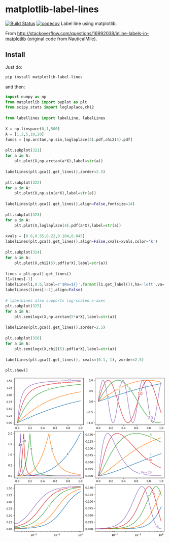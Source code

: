 # matplotlib-label-lines
[![Build Status](https://travis-ci.org/cphyc/matplotlib-label-lines.svg?branch=master)](https://travis-ci.org/cphyc/matplotlib-label-lines)
[![codecov](https://codecov.io/gh/cphyc/matplotlib-label-lines/branch/master/graph/badge.svg)](https://codecov.io/gh/cphyc/matplotlib-label-lines)
Label line using matplotlib.

From http://stackoverflow.com/questions/16992038/inline-labels-in-matplotlib (original code from NauticalMile).

## Install

Just do:
```bash
pip install matplotlib-label-lines
```
and then:
```python
import numpy as np
from matplotlib import pyplot as plt
from scipy.stats import loglaplace,chi2

from labellines import labelLine, labelLines

X = np.linspace(0,1,500)
A = [1,2,5,10,20]
funcs = [np.arctan,np.sin,loglaplace(4).pdf,chi2(5).pdf]

plt.subplot(321)
for a in A:
    plt.plot(X,np.arctan(a*X),label=str(a))

labelLines(plt.gca().get_lines(),zorder=2.5)

plt.subplot(322)
for a in A:
    plt.plot(X,np.sin(a*X),label=str(a))

labelLines(plt.gca().get_lines(),align=False,fontsize=14)

plt.subplot(323)
for a in A:
    plt.plot(X,loglaplace(4).pdf(a*X),label=str(a))

xvals = [0.8,0.55,0.22,0.104,0.045]
labelLines(plt.gca().get_lines(),align=False,xvals=xvals,color='k')

plt.subplot(324)
for a in A:
    plt.plot(X,chi2(5).pdf(a*X),label=str(a))

lines = plt.gca().get_lines()
l1=lines[-1]
labelLine(l1,0.6,label=r'$Re=${}'.format(l1.get_label()),ha='left',va='bottom',align = False)
labelLines(lines[:-1],align=False)

# labelLines also supports log-scaled x-axes
plt.subplot(325)
for a in A:
    plt.semilogx(X,np.arctan(5*a*X),label=str(a))

labelLines(plt.gca().get_lines(),zorder=2.5)

plt.subplot(326)
for a in A:
    plt.semilogx(X,chi2(5).pdf(a*X),label=str(a))

labelLines(plt.gca().get_lines(), xvals=(0.1, 1), zorder=2.5)

plt.show()
```
![Example](https://raw.githubusercontent.com/cphyc/matplotlib-label-lines/master/example.png)
